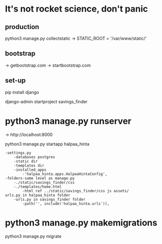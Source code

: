 # It's not rocket science, don't panic

## production

python3 manage.py collectstatic
-> STATIC_ROOT = '/var/www/static/' 

## bootstrap
-> getbootstrap.com
-> startbootstrap.com

<!-- 
{% load static %}
{link rel='stylesheet' href='{% static 'bootstrap.min.css' %}'}
<script src='{% static 'bootstrap.min.js' %}'></script>
-->

## set-up 

pip install django

django-admin startproject savings_finder

# python3 manage.py runserver

-> http://localhost:8000

python3 manage.py startapp halpaa_hinta

```
-settings.py 
    -databases postgres 
    -static dir
    -templates dir
    -installed_apps 
        -'halpaa_hinta.apps.HalpaaHintaConfig',
-folders-same level as manage.py
    -./static/savings_finder/css 
    -./templates/home.html
        -html ref ../static/savings_finder/css js assets/
urls.py in halpaa_hinta folder
    -urls.py in savings_finder folder    
        -path('', include('halpaa_hinta.urls')),
```

# python3 manage.py makemigrations

python3 manage.py migrate




